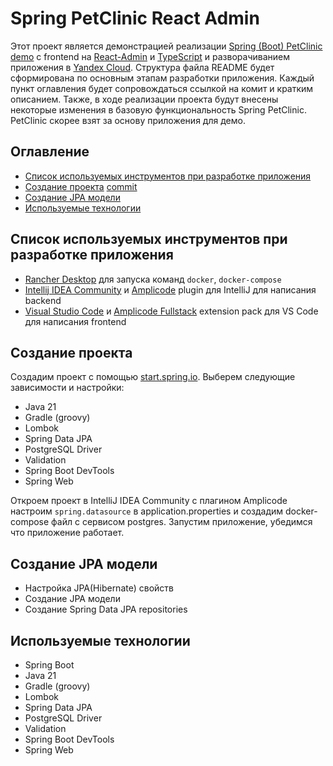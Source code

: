 # Spring PetСlinic React Admin

Этот проект является демонстрацией реализации [Spring (Boot) PetClinic demo](https://github.com/spring-projects/spring-petclinic) с frontend на [React-Admin](https://marmelab.com/react-admin/) и
[TypeScript](https://www.typescriptlang.org/) и разворачиванием приложения в [Yandex Cloud](https://yandex.cloud/ru/). Структура файла README будет сформирована по основным этапам разработки приложения. Каждый пункт оглавления будет сопровождаться ссылкой на комит и кратким описанием. Также, в ходе реализации проекта будут внесены некоторые изменения в базовую функциональность Spring PetClinic. PetClinic скорее взят за основу приложения для демо.

## Оглавление
* [Список используемых инструментов при разработке приложения](#список-используемых-инструментов-при-разработке-приложения)
* [Создание проекта](#создание-проекта) [commit](https://github.com/comru/spring-petclinic-react-admin/commit/74fb6610c336fc4a3778aaad0f2ea0414cbe0149)
* [Создание JPA модели](#создание-jpa-модели)
* [Используемые технологии](#используемые-технологии)

## Список используемых инструментов при разработке приложения
* [Rancher Desktop](https://rancherdesktop.io/) для запуска команд `docker`, `docker-compose`
* [Intellij IDEA Community](https://www.jetbrains.com/idea/download) и [Amplicode](https://amplicode.ru/documentation/installation-guide-intellij/) plugin для IntelliJ для написания backend
* [Visual Studio Code](https://code.visualstudio.com/) и [Amplicode Fullstack](https://amplicode.ru/documentation/installation-guide-vs-code/) extension pack для VS Code для написания frontend

## Создание проекта
Создадим проект с помощью [start.spring.io](https://start.spring.io/). Выберем следующие зависимости и настройки:
* Java 21
* Gradle (groovy)
* Lombok
* Spring Data JPA
* PostgreSQL Driver
* Validation
* Spring Boot DevTools
* Spring Web

Откроем проект в IntelliJ IDEA Community c плагином Amplicode настроим `spring.datasource` в application.properties и создадим docker-compose файл с сервисом postgres. Запустим приложение, убедимся что приложение работает.

## Создание JPA модели
* Настройка JPA(Hibernate) свойств
* Создание JPA модели
* Создание Spring Data JPA repositories

## Используемые технологии
* Spring Boot
* Java 21
* Gradle (groovy)
* Lombok
* Spring Data JPA
* PostgreSQL Driver
* Validation
* Spring Boot DevTools
* Spring Web